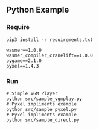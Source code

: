 ## Python Example

### Require

```
pip3 install -r requirements.txt
```

```
wasmer==1.0.0
wasmer_compiler_cranelift==1.0.0
pygame==2.1.0
pyxel==1.4.3
```

### Run

```
# Simple VGM Player
python src/sample_vgmplay.py
# Pyxel impliments example
python src/sample_pyxel.py
# Pyxel impliments example
python src/sample_direct.py
```
